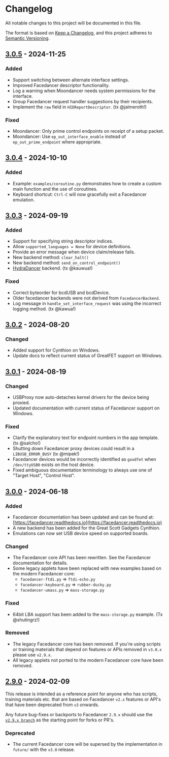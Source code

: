 # Changelog

All notable changes to this project will be documented in this file.

The format is based on [Keep a Changelog](https://keepachangelog.com/en/1.1.0/),
and this project adheres to [Semantic Versioning](https://semver.org/spec/v2.0.0.html).

<!--
## [Unreleased]
### Fixed
* Updated Keyboard device / rubber-ducky to work with new descriptor handling features.
-->

## [3.0.5] - 2024-11-25
### Added
* Support switching between alternate interface settings.
* Improved Facedancer descriptor functionality.
* Log a warning when Moondancer needs system permissions for the interface.
* Group Facedancer request handler suggestions by their recipients.
* Implement the `raw` field in `HIDReportDescriptor`. (tx @jalmeroth!)
### Fixed
* Moondancer: Only prime control endpoints on receipt of a setup packet.
* Moondancer: Use `ep_out_interface_enable` instead of `ep_out_prime_endpoint` where appropriate.

## [3.0.4] - 2024-10-10
### Added
* Example: `examples/coroutine.py` demonstrates how to create a custom main function and the use of coroutines.
* Keyboard shortcut: `Ctrl-C` will now gracefully exit a Facedancer emulation.

## [3.0.3] - 2024-09-19
### Added
* Support for specifying string descriptor indices.
* Allow `supported_languages = None` for device definitions.
* Provide an error message when device claim/release fails.
* New backend method: `clear_halt()`
* New backend method: `send_on_control_endpoint()`
* [HydraDancer](https://github.com/HydraDancer) backend. (tx @kauwua!)
### Fixed
* Correct byteorder for bcdUSB and bcdDevice.
* Older facedancer backends were not derived from `FacedancerBackend`.
* Log message in `handle_set_interface_request` was using the incorrect logging method. (tx @kawua!)


## [3.0.2] - 2024-08-20
### Changed
* Added support for Cynthion on Windows.
* Update docs to reflect current status of GreatFET support on Windows.

## [3.0.1] - 2024-08-19
### Changed
* USBProxy now auto-detaches kernel drivers for the device being proxied.
* Updated documentation with current status of Facedancer support on Windows.

### Fixed
* Clarify the explanatory text for endpoint numbers in the app template. (tx @salcho!)
* Shutting down Facedancer proxy devices could result in a `LIBUSB_ERROR_BUSY` (tx @mipek!)
* Facedancer devices would be incorrectly identified as `goodfet` when `/dev/ttyUSB0` exists on the host device.
* Fixed ambiguous documentation terminology to always use one of "Target Host", "Control Host".


## [3.0.0] - 2024-06-18
### Added
- Facedancer documentation has been updated and can be found at: [https://facedancer.readthedocs.io](https://facedancer.readthedocs.io)
- A new backend has been added for the Great Scott Gadgets Cynthion.
- Emulations can now set USB device speed on supported boards.

### Changed
- The Facedancer core API has been rewritten. See the Facedancer documentation for details.
- Some legacy applets have been replaced with new examples based on the modern Facedancer core:
  - `facedancer-ftdi.py` => `ftdi-echo.py`
  - `facedancer-keyboard.py` => `rubber-ducky.py`
  - `facedancer-umass.py`    => `mass-storage.py`

### Fixed
- 64bit LBA support has been added to the `mass-storage.py` example. (Tx @shutingrz!)

### Removed
- The legacy Facedancer core has been removed. If you're using scripts or training materials that depend on features or APIs removed in `v3.0.x` please use `v2.9.x`.
- All legacy applets not ported to the modern Facedancer core have been removed.


## [2.9.0] - 2024-02-09

This release is intended as a reference point for anyone who has scripts, training materials etc. that are based on Facedancer `v2.x` features or API's that have been deprecated from `v3` onwards.

Any future bug-fixes or backports to Facedancer `2.9.x` should use the [`v2.9.x branch`](https://github.com/greatscottgadgets/facedancer/tree/v2.9.x) as the starting point for forks or PR's.

### Deprecated
- The current Facedancer core will be supersed by the implementation in `future/` with the `v3.0` release.


[Unreleased]: https://github.com/greatscottgadgets/facedancer/compare/3.0.5...HEAD
[3.0.5]: https://github.com/greatscottgadgets/facedancer/compare/3.0.4...3.0.5
[3.0.4]: https://github.com/greatscottgadgets/facedancer/compare/3.0.3...3.0.4
[3.0.3]: https://github.com/greatscottgadgets/facedancer/compare/3.0.2...3.0.3
[3.0.2]: https://github.com/greatscottgadgets/facedancer/compare/3.0.1...3.0.2
[3.0.1]: https://github.com/greatscottgadgets/facedancer/compare/3.0.0...3.0.1
[3.0.0]: https://github.com/greatscottgadgets/facedancer/compare/2.9.0...3.0.0
[2.9.0]: https://github.com/greatscottgadgets/facedancer/releases/tag/2.9.0
